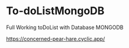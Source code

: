 # To-doListMongoDB
Full Working toDoList with Database MONGODB

https://concerned-pear-hare.cyclic.app/
